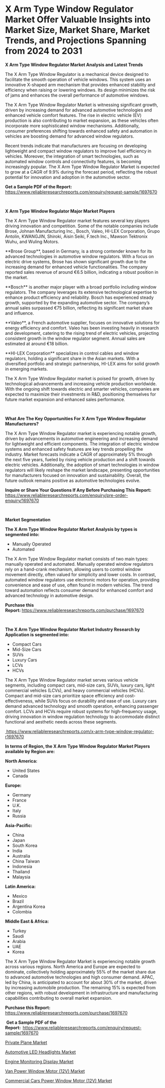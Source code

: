 <p><h1>X Arm Type Window Regulator Market Offer Valuable Insights into Market Size, Market Share, Market Trends, and Projections Spanning from 2024 to 2031</h1></p><p><strong>X Arm Type Window Regulator Market Analysis and Latest Trends</strong></p>
<p><p>The X Arm Type Window Regulator is a mechanical device designed to facilitate the smooth operation of vehicle windows. This system uses an innovative X-shaped arm mechanism that provides enhanced stability and efficiency when raising or lowering windows. Its design minimizes the risk of jams and enhances the overall performance of automotive windows.</p><p>The X Arm Type Window Regulator Market is witnessing significant growth, driven by increasing demand for advanced automotive technologies and enhanced vehicle comfort features. The rise in electric vehicle (EV) production is also contributing to market expansion, as these vehicles often incorporate more sophisticated window mechanisms. Additionally, consumer preferences shifting towards enhanced safety and automation in vehicles are boosting demand for advanced window regulators.</p><p>Recent trends indicate that manufacturers are focusing on developing lightweight and compact window regulators to improve fuel efficiency in vehicles. Moreover, the integration of smart technologies, such as automated window controls and connectivity features, is becoming increasingly popular. The X Arm Type Window Regulator Market is expected to grow at a CAGR of 9.9% during the forecast period, reflecting the robust potential for innovation and adoption in the automotive sector.</p></p>
<p><strong>Get a Sample PDF of the Report:&nbsp;</strong> <a href="https://www.reliableresearchreports.com/enquiry/request-sample/1697670?utm_campaign=113&utm_medium=2&utm_source=Github&utm_content=ia&utm_term=03102024&utm_id=x-arm-type-window-regulator">https://www.reliableresearchreports.com/enquiry/request-sample/1697670</a></p>
<p>&nbsp;</p>
<p><strong>X Arm Type Window Regulator Major Market Players</strong></p>
<p><p>The X Arm Type Window Regulator market features several key players driving innovation and competition. Some of the notable companies include Brose, Johnan Manufacturing Inc., Bosch, Valeo, HI-LEX Corporation, Grupo Antolin, KWANGJIN, Shiroki, Aisin Seiki, F.tech Inc., Mawson Tektronix Wuhu, and Wuling Motors.</p><p>**Brose Group**, based in Germany, is a strong contender known for its advanced technologies in automotive window regulators. With a focus on electric drive systems, Brose has shown significant growth due to the increasing demand for enhanced vehicle functionalities. The company reported sales revenue of around €6.5 billion, indicating a robust position in the market.</p><p>**Bosch** is another major player with a broad portfolio including window regulators. The company leverages its extensive technological expertise to enhance product efficiency and reliability. Bosch has experienced steady growth, supported by the expanding automotive sector. The company’s annual sales surpassed €75 billion, reflecting its significant market share and influence.</p><p>**Valeo**, a French automotive supplier, focuses on innovative solutions for energy efficiency and comfort. Valeo has been investing heavily in research and development, catering to the rising trend of electric vehicles, projecting consistent growth in the window regulator segment. Annual sales are estimated at around €18 billion.</p><p>**HI-LEX Corporation** specializes in control cables and window regulators, holding a significant share in the Asian markets. With a diversified portfolio and strategic partnerships, HI-LEX aims for solid growth in emerging markets.</p><p>The X Arm Type Window Regulator market is poised for growth, driven by technological advancements and increasing vehicle production worldwide. With the ongoing shift towards electric and smarter vehicles, companies are expected to maximize their investments in R&D, positioning themselves for future market expansion and enhanced sales performance.</p></p>
<p>&nbsp;</p>
<p><strong>What Are The Key Opportunities For X Arm Type Window Regulator Manufacturers?</strong></p>
<p><p>The X Arm Type Window Regulator market is experiencing notable growth, driven by advancements in automotive engineering and increasing demand for lightweight and efficient components. The integration of electric window systems and enhanced safety features are key trends propelling the industry. Market forecasts indicate a CAGR of approximately 5% through the next five years, fueled by rising vehicle production and a shift towards electric vehicles. Additionally, the adoption of smart technologies in window regulators will likely reshape the market landscape, presenting opportunities for manufacturers focused on innovation and sustainability. Overall, the future outlook remains positive as automotive technologies evolve.</p></p>
<p><strong>Inquire or Share Your Questions If Any Before Purchasing This Report:</strong> <a href="https://www.reliableresearchreports.com/enquiry/pre-order-enquiry/1697670?utm_campaign=113&utm_medium=2&utm_source=Github&utm_content=ia&utm_term=03102024&utm_id=x-arm-type-window-regulator">https://www.reliableresearchreports.com/enquiry/pre-order-enquiry/1697670</a></p>
<p>&nbsp;</p>
<p><strong>Market Segmentation</strong></p>
<p><strong>The X Arm Type Window Regulator Market Analysis by types is segmented into:</strong></p>
<p><ul><li>Manually Operated</li><li>Automated</li></ul></p>
<p><p>The X Arm Type Window Regulator market consists of two main types: manually operated and automated. Manually operated window regulators rely on a hand-crank mechanism, allowing users to control window movement directly, often valued for simplicity and lower costs. In contrast, automated window regulators use electronic motors for operation, providing convenience and ease of use, often found in modern vehicles. The trend toward automation reflects consumer demand for enhanced comfort and advanced technology in automotive design.</p></p>
<p><strong>Purchase this Report:&nbsp;</strong><a href="https://www.reliableresearchreports.com/purchase/1697670?utm_campaign=113&utm_medium=2&utm_source=Github&utm_content=ia&utm_term=03102024&utm_id=x-arm-type-window-regulator">https://www.reliableresearchreports.com/purchase/1697670</a></p>
<p>&nbsp;</p>
<p><strong>The X Arm Type Window Regulator Market Industry Research by Application is segmented into:</strong></p>
<p><ul><li>Compact Cars</li><li>Mid-Size Cars</li><li>SUVs</li><li>Luxury Cars</li><li>LCVs</li><li>HCVs</li></ul></p>
<p><p>The X Arm Type Window Regulator market serves various vehicle segments, including compact cars, mid-size cars, SUVs, luxury cars, light commercial vehicles (LCVs), and heavy commercial vehicles (HCVs). Compact and mid-size cars prioritize space efficiency and cost-effectiveness, while SUVs focus on durability and ease of use. Luxury cars demand advanced technology and smooth operation, enhancing passenger comfort. LCVs and HCVs require robust systems for high-frequency usage, driving innovation in window regulation technology to accommodate distinct functional and aesthetic needs across these segments.</p></p>
<p><a href="https://www.reliableresearchreports.com/x-arm-type-window-regulator-r1697670?utm_campaign=113&utm_medium=2&utm_source=Github&utm_content=ia&utm_term=03102024&utm_id=x-arm-type-window-regulator">&nbsp;https://www.reliableresearchreports.com/x-arm-type-window-regulator-r1697670</a></p>
<p><strong>In terms of Region, the X Arm Type Window Regulator Market Players available by Region are:</strong></p>
<p>
    <p> <strong> North America: </strong>
        <ul>
            <li>United States</li>
            <li>Canada</li>
        </ul>
        </p> 
    <p> <strong> Europe: </strong>
        <ul>
            <li>Germany</li>
            <li>France</li>
            <li>U.K.</li>
            <li>Italy</li>
            <li>Russia</li>
        </ul>
        </p> 
    <p> <strong> Asia-Pacific: </strong>
        <ul>
            <li>China</li>
            <li>Japan</li>
            <li>South Korea</li>
            <li>India</li>
            <li>Australia</li>
            <li>China Taiwan</li>
            <li>Indonesia</li>
            <li>Thailand</li>
            <li>Malaysia</li>
        </ul>
        </p> 
    <p> <strong> Latin America: </strong>
        <ul>
            <li>Mexico</li>
            <li>Brazil</li>
            <li>Argentina Korea</li>
            <li>Colombia</li>
        </ul>
        </p> 
    <p> <strong> Middle East & Africa: </strong>
        <ul>
            <li>Turkey</li>
            <li>Saudi</li>
            <li>Arabia</li>
            <li>UAE</li>
            <li>Korea</li>
        </ul>
    </p>
    </p>
<p><p>The X Arm Type Window Regulator Market is experiencing notable growth across various regions. North America and Europe are expected to dominate, collectively holding approximately 55% of the market share due to advanced automotive technologies and high consumer demand. APAC, led by China, is anticipated to account for about 30% of the market, driven by increasing automobile production. The remaining 15% is expected from other regions, with robust development in infrastructure and manufacturing capabilities contributing to overall market expansion.</p></p>
<p><strong>Purchase this Report: </strong><a href="https://www.reliableresearchreports.com/purchase/1697670?utm_campaign=113&utm_medium=2&utm_source=Github&utm_content=ia&utm_term=03102024&utm_id=x-arm-type-window-regulator">https://www.reliableresearchreports.com/purchase/1697670</a></p>
<p>&nbsp;<strong>Get a Sample PDF of the Report:&nbsp;&nbsp;</strong><a href="https://www.reliableresearchreports.com/enquiry/request-sample/1697670?utm_campaign=113&utm_medium=2&utm_source=Github&utm_content=ia&utm_term=03102024&utm_id=x-arm-type-window-regulator">https://www.reliableresearchreports.com/enquiry/request-sample/1697670</a></p>
<p><strong></strong></p>
<p><p><a href="https://www.linkedin.com/pulse/private-plane-market-segmentation-geographical-regions-forcast-nuhkf?utm_campaign=113&utm_medium=2&utm_source=Github&utm_content=ia&utm_term=03102024&utm_id=x-arm-type-window-regulator">Private Plane Market</a></p><p><a href="https://www.linkedin.com/pulse/automotive-led-headlights-market-size-type-yellow-lightnatural-vrnrf?utm_campaign=113&utm_medium=2&utm_source=Github&utm_content=ia&utm_term=03102024&utm_id=x-arm-type-window-regulator">Automotive LED Headlights Market</a></p><p><a href="https://www.linkedin.com/pulse/engine-monitoring-display-market-growth-outlook-from-2024-5mlff?utm_campaign=113&utm_medium=2&utm_source=Github&utm_content=ia&utm_term=03102024&utm_id=x-arm-type-window-regulator">Engine Monitoring Display Market</a></p><p><a href="https://github.com/SamiaChowdhury801/Market-Research-Report-List-1/blob/main/van-power-window-motor-12v-market.md?utm_campaign=113&utm_medium=2&utm_source=Github&utm_content=ia&utm_term=03102024&utm_id=x-arm-type-window-regulator">Van Power Window Motor (12V) Market</a></p><p><a href="https://github.com/LilianFaulkner65/Market-Research-Report-List-1/blob/main/commercial-cars-power-window-motor-12v-market.md?utm_campaign=113&utm_medium=2&utm_source=Github&utm_content=ia&utm_term=03102024&utm_id=x-arm-type-window-regulator">Commercial Cars Power Window Motor (12V) Market</a></p></p>